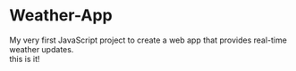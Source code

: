 # Weather-App
My very first JavaScript project to create a web app that provides real-time weather updates.
<br>
this is it!
